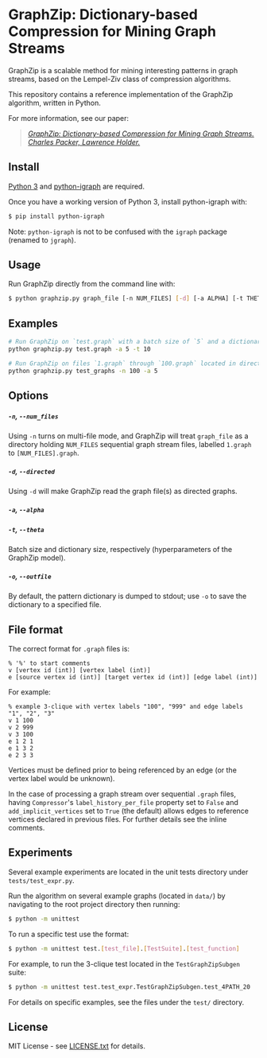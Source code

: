 # GraphZip: Dictionary-based Compression for Mining Graph Streams

GraphZip is a scalable method for mining interesting patterns in graph streams, based on the Lempel-Ziv class of compression algorithms.

This repository contains a reference implementation of the GraphZip algorithm, written in Python.

For more information, see our paper:
> [*GraphZip: Dictionary-based Compression for Mining Graph Streams. Charles Packer, Lawrence Holder.*](http://cseweb.ucsd.edu/~cpacker/pdfs/graphzip-draft.pdf)

## Install

[Python 3](https://www.python.org/downloads/) and [python-igraph](http://igraph.org/python/) are required.

Once you have a working version of Python 3, install python-igraph with:

```sh
$ pip install python-igraph
```

Note: `python-igraph` is not to be confused with the `igraph` package (renamed to `jgraph`).


## Usage

Run GraphZip directly from the command line with:

```sh
$ python graphzip.py graph_file [-n NUM_FILES] [-d] [-a ALPHA] [-t THETA] [-o OUTFILE]
```


## Examples

```sh
# Run GraphZip on `test.graph` with a batch size of `5` and a dictionary size of `10`:
python graphzip.py test.graph -a 5 -t 10

# Run GraphZip on files `1.graph` through `100.graph` located in directory `test_graphs/`, using a batch size of 5 and the default dictionary size:
python graphzip.py test_graphs -n 100 -a 5
```


## Options

##### `-n`, `--num_files`

Using `-n` turns on multi-file mode, and GraphZip will treat `graph_file` as a directory holding `NUM_FILES` sequential graph stream files, labelled `1.graph` to `[NUM_FILES].graph`.

##### `-d`, `--directed`

Using `-d` will make GraphZip read the graph file(s) as directed graphs.

##### `-a`, `--alpha`
##### `-t`, `--theta`

Batch size and dictionary size, respectively (hyperparameters of the GraphZip model).

##### `-o`, `--outfile`

By default, the pattern dictionary is dumped to stdout; use `-o` to save the dictionary to a specified file.


## File format

The correct format for `.graph` files is:

```
% '%' to start comments
v [vertex id (int)] [vertex label (int)]
e [source vertex id (int)] [target vertex id (int)] [edge label (int)]
```

For example:
```
% example 3-clique with vertex labels "100", "999" and edge labels "1", "2", "3"
v 1 100
v 2 999
v 3 100
e 1 2 1
e 1 3 2
e 2 3 3
```

Vertices must be defined prior to being referenced by an edge (or the vertex label would be unknown).

In the case of processing a graph stream over sequential `.graph` files, having `Compressor`'s `label_history_per_file` property set to `False` and `add_implicit_vertices` set to `True` (the default) allows edges to reference vertices declared in previous files. For further details see the inline comments.


## Experiments

Several example experiments are located in the unit tests directory under `tests/test_expr.py`.

Run the algorithm on several example graphs (located in `data/`) by navigating to the root project directory then running:

```sh
$ python -m unittest
```

To run a specific test use the format:

```sh
$ python -m unittest test.[test_file].[TestSuite].[test_function]
```

For example, to run the 3-clique test located in the `TestGraphZipSubgen` suite:

```sh
$ python -m unittest test.test_expr.TestGraphZipSubgen.test_4PATH_20
```

For details on specific examples, see the files under the `test/` directory.

<!---
## Citation Policy

If you find our , please consider citing:

> GraphZip: Dictionary-based Compression for Mining Graph Streams. Charles Packer, Lawrence Holder.

```
bibtex
```
--->

## License

MIT License - see [LICENSE.txt](LICENSE.txt) for details.
